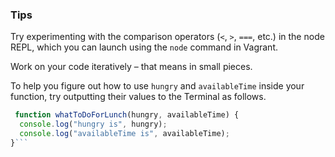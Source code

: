 ### Tips

Try experimenting with the comparison operators (`<`, `>`, `===`, etc.) in the node REPL, which you can launch using the `node` command in Vagrant.

Work on your code iteratively – that means in small pieces. 

To help you figure out how to use `hungry` and `availableTime` inside your function, try outputting their values to the Terminal as follows.

```javascript
 function whatToDoForLunch(hungry, availableTime) {
  console.log("hungry is", hungry);
  console.log("availableTime is", availableTime);
}```